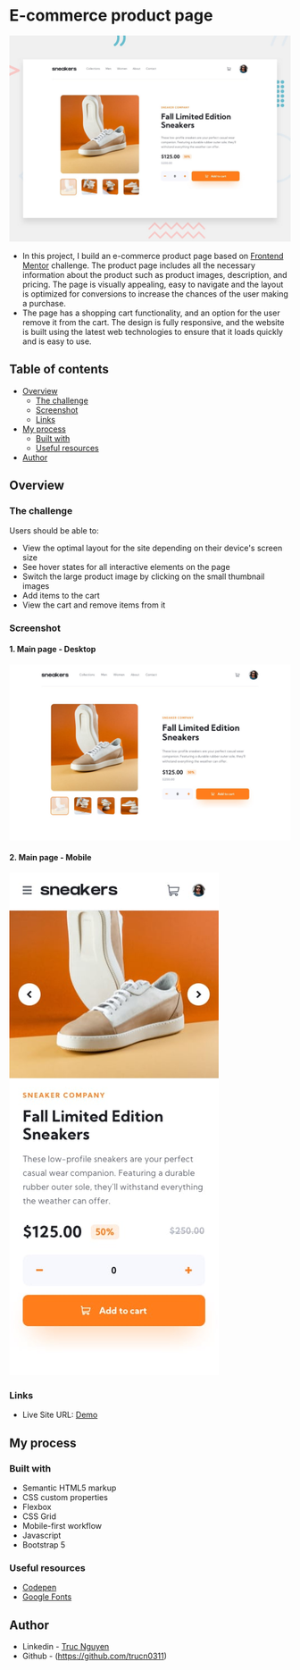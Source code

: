 # E-commerce product page

![ScreenShot](preview/desktop-preview.jpg)

- In this project, I build an e-commerce product page based on [Frontend Mentor](https://www.frontendmentor.io) challenge. The product page includes all the necessary information about the product such as product images, description, and pricing. The page is visually appealing, easy to navigate and the layout is optimized for conversions to increase the chances of the user making a purchase.
- The page has a shopping cart functionality, and an option for the user remove it from the cart. The design is fully responsive, and the website is built using the latest web technologies to ensure that it loads quickly and is easy to use.

## Table of contents

- [Overview](#overview)
  - [The challenge](#the-challenge)
  - [Screenshot](#screenshot)
  - [Links](#links)
- [My process](#my-process)
  - [Built with](#built-with)
  - [Useful resources](#useful-resources)
- [Author](#author)

## Overview

### The challenge

Users should be able to:

- View the optimal layout for the site depending on their device's screen size
- See hover states for all interactive elements on the page
- Switch the large product image by clicking on the small thumbnail images
- Add items to the cart
- View the cart and remove items from it

### Screenshot

#### 1. Main page - Desktop

![ScreenShot](preview/desktop-design.jpg)

#### 2. Main page - Mobile

![ScreenShot](preview/mobile-design.jpg)


### Links

- Live Site URL: [Demo](https://ourdreamshoes.netlify.app)

## My process

### Built with

- Semantic HTML5 markup
- CSS custom properties
- Flexbox
- CSS Grid
- Mobile-first workflow
- Javascript
- Bootstrap 5

### Useful resources

- [Codepen](https://codepen.io)
- [Google Fonts](https://fonts.google.com)

## Author

- Linkedin - [Truc Nguyen](https://www.linkedin.com/in/truc-nguyen-480222230/)
- Github - (https://github.com/trucn0311)
